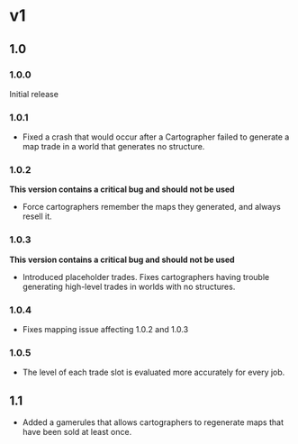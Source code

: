 # v1
## 1.0
### 1.0.0
Initial release
### 1.0.1
- Fixed a crash that would occur after a Cartographer failed to generate a map trade in a world that generates no structure.
### 1.0.2
**This version contains a critical bug and should not be used**
- Force cartographers remember the maps they generated, and always resell it.
### 1.0.3
**This version contains a critical bug and should not be used**
- Introduced placeholder trades. Fixes cartographers having trouble generating high-level trades in worlds with no structures.
### 1.0.4
- Fixes mapping issue affecting 1.0.2 and 1.0.3
### 1.0.5
- The level of each trade slot is evaluated more accurately for every job.

## 1.1
- Added a gamerules that allows cartographers to regenerate maps that have been sold at least once.
